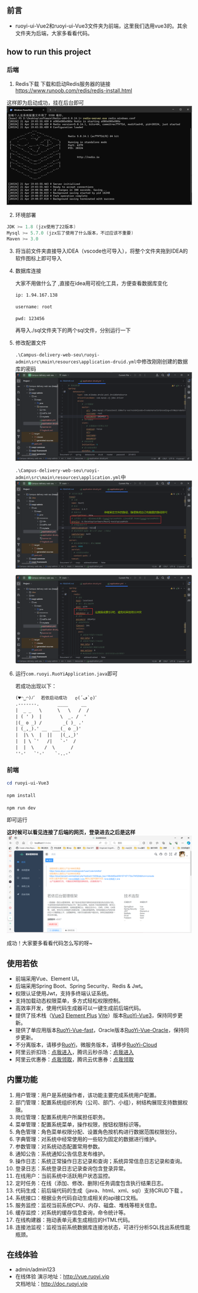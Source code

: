 ## 前言
- ruoyi-ui-Vue2和ruoyi-ui-Vue3文件夹为前端，这里我们选用vue3的。其余文件夹为后端，大家多看看代码。

## how to run this project
### 后端
1. Redis下载
下载和启动Redis服务器的链接
https://www.runoob.com/redis/redis-install.html

这样即为启动成功，挂在后台即可
![alt text](readme_img/image.png)

2. 环境部署
```powershell
JDK >= 1.8 (jzx使用了22版本)
Mysql >= 5.7.0 (jzx忘了使用了什么版本，不过应该不重要)
Maven >= 3.0
```

3. 将当前文件夹直接导入IDEA（vscode也可导入），将整个文件夹拖到IDEA的软件图标上即可导入

4. 数据库连接

   大家不用做什么了 ,直接在idea用可视化工具，方便查看数据库变化
   
   ```shell
   ip: 1.94.167.138
   
   username: root
   
   pwd: 123456
   ```
    再导入./sql文件夹下的两个sql文件，分别运行一下

5. 修改配置文件

    `.\Campus-delivery-web-seu\ruoyi-admin\src\main\resources\application-druid.yml`中修改刚刚创建的数据库的密码
    ![alt text](readme_img/image-2.png)

    `.\Campus-delivery-web-seu\ruoyi-admin\src\main\resources\application.yml`中
    ![alt text](readme_img/image-3.png)

    ![alt text](readme_img/image-4.png)

6. 运行`com.ruoyi.RuoYiApplication.java`即可

    若成功出现以下：

    ```txt
    (♥◠‿◠)ﾉﾞ  若依启动成功   ლ(´ڡ`ლ)ﾞ  
    .-------.       ____     __        
    |  _ _   \      \   \   /  /    
    | ( ' )  |       \  _. /  '       
    |(_ o _) /        _( )_ .'         
    | (_,_).' __  ___(_ o _)'          
    |  |\ \  |  ||   |(_,_)'         
    |  | \ `'   /|   `-'  /           
    |  |  \    /  \      /           
    ''-'   `'-'    `-..-'    
    ```

### 前端
```powershell
cd ruoyi-ui-Vue3

npm install

npm run dev
```

即可运行


**这时候可以看见连接了后端的网页，登录进去之后是这样**
![alt text](readme_img/image-5.png)

成功！大家要多看看代码怎么写的呀~



## 使用若依
* 前端采用Vue、Element UI。
* 后端采用Spring Boot、Spring Security、Redis & Jwt。
* 权限认证使用Jwt，支持多终端认证系统。
* 支持加载动态权限菜单，多方式轻松权限控制。
* 高效率开发，使用代码生成器可以一键生成前后端代码。
* 提供了技术栈（[Vue3](https://v3.cn.vuejs.org) [Element Plus](https://element-plus.org/zh-CN) [Vite](https://cn.vitejs.dev)）版本[RuoYi-Vue3](https://github.com/yangzongzhuan/RuoYi-Vue3)，保持同步更新。
* 提供了单应用版本[RuoYi-Vue-fast](https://github.com/yangzongzhuan/RuoYi-Vue-fast)，Oracle版本[RuoYi-Vue-Oracle](https://github.com/yangzongzhuan/RuoYi-Vue-Oracle)，保持同步更新。
* 不分离版本，请移步[RuoYi](https://gitee.com/y_project/RuoYi)，微服务版本，请移步[RuoYi-Cloud](https://gitee.com/y_project/RuoYi-Cloud)
* 阿里云折扣场：[点我进入](http://aly.ruoyi.vip)，腾讯云秒杀场：[点我进入](http://txy.ruoyi.vip)&nbsp;&nbsp;
* 阿里云优惠券：[点我领取](https://www.aliyun.com/minisite/goods?userCode=brki8iof&share_source=copy_link)，腾讯云优惠券：[点我领取](https://cloud.tencent.com/redirect.php?redirect=1025&cps_key=198c8df2ed259157187173bc7f4f32fd&from=console)&nbsp;&nbsp;

## 内置功能

1.  用户管理：用户是系统操作者，该功能主要完成系统用户配置。
2.  部门管理：配置系统组织机构（公司、部门、小组），树结构展现支持数据权限。
3.  岗位管理：配置系统用户所属担任职务。
4.  菜单管理：配置系统菜单，操作权限，按钮权限标识等。
5.  角色管理：角色菜单权限分配、设置角色按机构进行数据范围权限划分。
6.  字典管理：对系统中经常使用的一些较为固定的数据进行维护。
7.  参数管理：对系统动态配置常用参数。
8.  通知公告：系统通知公告信息发布维护。
9.  操作日志：系统正常操作日志记录和查询；系统异常信息日志记录和查询。
10. 登录日志：系统登录日志记录查询包含登录异常。
11. 在线用户：当前系统中活跃用户状态监控。
12. 定时任务：在线（添加、修改、删除)任务调度包含执行结果日志。
13. 代码生成：前后端代码的生成（java、html、xml、sql）支持CRUD下载 。
14. 系统接口：根据业务代码自动生成相关的api接口文档。
15. 服务监控：监视当前系统CPU、内存、磁盘、堆栈等相关信息。
16. 缓存监控：对系统的缓存信息查询，命令统计等。
17. 在线构建器：拖动表单元素生成相应的HTML代码。
18. 连接池监视：监视当前系统数据库连接池状态，可进行分析SQL找出系统性能瓶颈。

## 在线体验

- admin/admin123  
- 在线体验
演示地址：http://vue.ruoyi.vip  
文档地址：http://doc.ruoyi.vip




